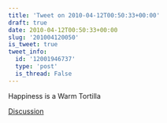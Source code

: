 ```yaml
---
title: 'Tweet on 2010-04-12T00:50:33+00:00'
draft: true
date: 2010-04-12T00:50:33+00:00
slug: '201004120050'
is_tweet: true
tweet_info:
  id: '12001946737'
  type: 'post'
  is_thread: False
---
```




Happiness is a Warm Tortilla

[Discussion](https://x.com/sytelus/status/12001946737)
